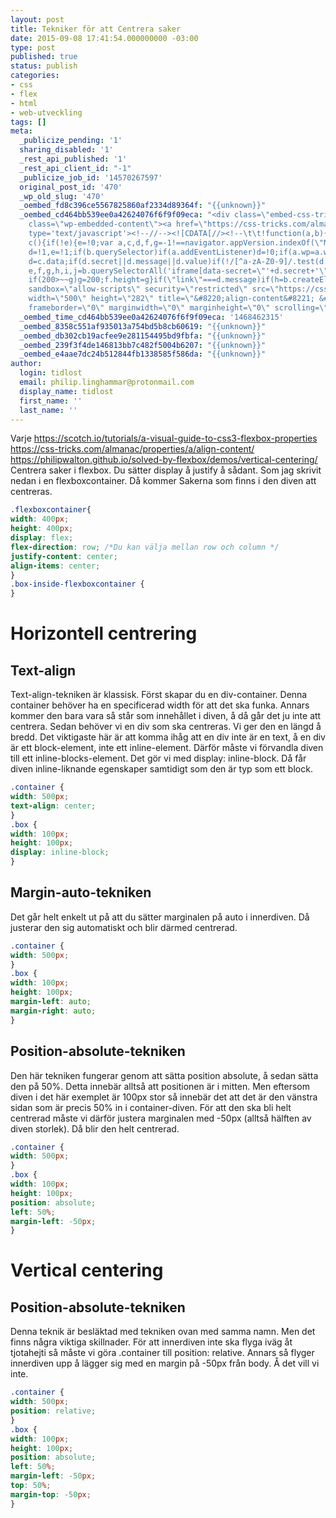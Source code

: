 ```yaml
---
layout: post
title: Tekniker för att Centrera saker
date: 2015-09-08 17:41:54.000000000 -03:00
type: post
published: true
status: publish
categories:
- css
- flex
- html
- web-utveckling
tags: []
meta:
  _publicize_pending: '1'
  sharing_disabled: '1'
  _rest_api_published: '1'
  _rest_api_client_id: "-1"
  _publicize_job_id: '14570267597'
  original_post_id: '470'
  _wp_old_slug: '470'
  _oembed_fd8c396ce5567825860af2334d89364f: "{{unknown}}"
  _oembed_cd464bb539ee0a42624076f6f9f09eca: "<div class=\"embed-css-tricks\"><blockquote
    class=\"wp-embedded-content\"><a href=\"https://css-tricks.com/almanac/properties/a/align-content/\">align-content</blockquote><script
    type='text/javascript'><!--//--><![CDATA[//><!--\t\t!function(a,b){\"use strict\";function
    c(){if(!e){e=!0;var a,c,d,f,g=-1!==navigator.appVersion.indexOf(\"MSIE 10\"),h=!!navigator.userAgent.match(/Trident.*rv:11./),i=b.querySelectorAll(\"iframe.wp-embedded-content\");for(c=0;c<i.length;c++)if(d=i[c],!d.getAttribute(\"data-secret\")){if(f=Math.random().toString(36).substr(2,10),d.src+=\"#?secret=\"+f,d.setAttribute(\"data-secret\",f),g||h)a=d.cloneNode(!0),a.removeAttribute(\"security\"),d.parentNode.replaceChild(a,d)}else;}}var
    d=!1,e=!1;if(b.querySelector)if(a.addEventListener)d=!0;if(a.wp=a.wp||{},!a.wp.receiveEmbedMessage)if(a.wp.receiveEmbedMessage=function(c){var
    d=c.data;if(d.secret||d.message||d.value)if(!/[^a-zA-Z0-9]/.test(d.secret)){var
    e,f,g,h,i,j=b.querySelectorAll('iframe[data-secret=\"'+d.secret+'\"]'),k=b.querySelectorAll('blockquote[data-secret=\"'+d.secret+'\"]');for(e=0;e<k.length;e++)k[e].style.display=\"none\";for(e=0;e<j.length;e++)if(f=j[e],c.source===f.contentWindow){if(f.removeAttribute(\"style\"),\"height\"===d.message){if(g=parseInt(d.value,10),g>1e3)g=1e3;else
    if(200>~~g)g=200;f.height=g}if(\"link\"===d.message)if(h=b.createElement(\"a\"),i=b.createElement(\"a\"),h.href=f.getAttribute(\"src\"),i.href=d.value,i.host===h.host)if(b.activeElement===f)a.top.location.href=d.value}else;}},d)a.addEventListener(\"message\",a.wp.receiveEmbedMessage,!1),b.addEventListener(\"DOMContentLoaded\",c,!1),a.addEventListener(\"load\",c,!1)}(window,document);//--><!]]></script><iframe
    sandbox=\"allow-scripts\" security=\"restricted\" src=\"https://css-tricks.com/almanac/properties/a/align-content/embed/\"
    width=\"500\" height=\"282\" title=\"&#8220;align-content&#8221; &#8212; CSS-Tricks\"
    frameborder=\"0\" marginwidth=\"0\" marginheight=\"0\" scrolling=\"no\" class=\"wp-embedded-content\"></iframe></div>"
  _oembed_time_cd464bb539ee0a42624076f6f9f09eca: '1468462315'
  _oembed_8358c551af935013a754bd5b8cb60619: "{{unknown}}"
  _oembed_db302cb19acfee9e281154495bd9fbfa: "{{unknown}}"
  _oembed_239f3f4de146813bb7c482f5004b6207: "{{unknown}}"
  _oembed_e4aae7dc24b512844fb1338585f586da: "{{unknown}}"
author:
  login: tidlost
  email: philip.linghammar@protonmail.com
  display_name: tidlost
  first_name: ''
  last_name: ''
---
```

Varje
https://scotch.io/tutorials/a-visual-guide-to-css3-flexbox-properties
https://css-tricks.com/almanac/properties/a/align-content/
https://philipwalton.github.io/solved-by-flexbox/demos/vertical-centering/
Centrera saker i flexbox. Du sätter display å justify å sådant. Som jag skrivit nedan i en flexboxcontainer. Då kommer Sakerna som finns i den diven att centreras.

```css
.flexboxcontainer{
width: 400px;
height: 400px;
display: flex;
flex-direction: row; /*Du kan välja mellan row och column */
justify-content: center;
align-items: center;
}
.box-inside-flexboxcontainer {
}
```

# Horizontell centrering

## Text-align
Text-align-tekniken är klassisk. Först skapar du en div-container. Denna container behöver ha en specificerad width för att det ska funka. Annars kommer den bara vara så står som innehållet i diven, å då går det ju inte att centrera.
Sedan behöver vi en div som ska centreras. Vi ger den en längd å bredd. Det viktigaste här är att komma ihåg att en div inte är en text, å en div är ett block-element, inte ett inline-element. Därför måste vi förvandla diven till ett inline-blocks-element. Det gör vi med display: inline-block. Då får diven inline-liknande egenskaper samtidigt som den är typ som ett block.

```css
.container {
width: 500px;
text-align: center;
}
.box {
width: 100px;
height: 100px;
display: inline-block;
}
```

## Margin-auto-tekniken

Det går helt enkelt ut på att du sätter marginalen på auto i innerdiven. Då justerar den sig automatiskt och blir därmed centrerad.

```css
.container {
width: 500px;
}
.box {
width: 100px;
height: 100px;
margin-left: auto;
margin-right: auto;
}

```

## Position-absolute-tekniken
Den här tekniken fungerar genom att sätta position absolute, å sedan sätta den på 50%. Detta innebär alltså att positionen är i mitten. Men eftersom diven i det här exemplet är 100px stor så innebär det att det är den vänstra sidan som är precis 50% in i container-diven. För att den ska bli helt centrerad måste vi därför justera marginalen med -50px (alltså hälften av diven storlek). Då blir den helt centrerad.

```css
.container {
width: 500px;
}
.box {
width: 100px;
height: 100px;
position: absolute;
left: 50%;
margin-left: -50px;
}
```

# Vertical centering

## Position-absolute-tekniken

Denna teknik är besläktad med tekniken ovan med samma namn. Men det finns några viktiga skillnader. För att innerdiven inte ska flyga iväg åt tjotahejti så måste vi göra .container till position: relative. Annars så flyger innerdiven upp å lägger sig med en margin på -50px från body. Å det vill vi inte.

```css
.container {
width: 500px;
position: relative;
}
.box {
width: 100px;
height: 100px;
position: absolute;
left: 50%;
margin-left: -50px;
top: 50%;
margin-top: -50px;
}
```
